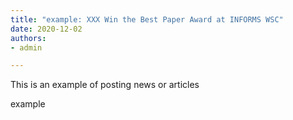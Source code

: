 ```yaml
---
title: "example: XXX Win the Best Paper Award at INFORMS WSC"
date: 2020-12-02
authors:
- admin

---
```

This is an example of posting news or articles

<!DIV align="justify">

example

</DIV>
